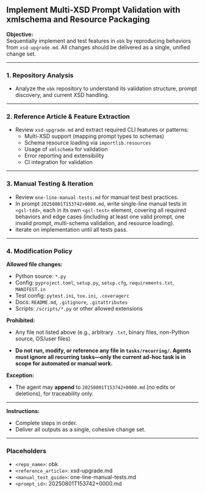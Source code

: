 ## Implement Multi-XSD Prompt Validation with xmlschema and Resource Packaging

**Objective:**  
Sequentially implement and test features in `obk` by reproducing behaviors from `xsd-upgrade.md`. All changes should be delivered as a single, unified change set.

---

### 1. Repository Analysis

- Analyze the `obk` repository to understand its validation structure, prompt discovery, and current XSD handling.

---

### 2. Reference Article & Feature Extraction

- Review `xsd-upgrade.md` and extract required CLI features or patterns:
    - Multi-XSD support (mapping prompt types to schemas)
    - Schema resource loading via `importlib.resources`
    - Usage of `xmlschema` for validation
    - Error reporting and extensibility
    - CI integration for validation

---

### 3. Manual Testing & Iteration

- Review `one-line-manual-tests.md` for manual test best practices.
- In prompt `20250801T153742+0000.md`, write single-line manual tests in `<gsl-tdd>`, each in its own `<gsl-test>` element, covering all required behaviors and edge cases (including at least one valid prompt, one invalid prompt, multi-schema validation, and resource loading).
- Iterate on implementation until all tests pass.

---

### 4. Modification Policy

**Allowed file changes:**  
- Python source: `*.py`
- Config: `pyproject.toml`, `setup.py`, `setup.cfg`, `requirements.txt`, `MANIFEST.in`
- Test config: `pytest.ini`, `tox.ini`, `.coveragerc`
- Docs: `README.md`, `.gitignore`, `.gitattributes`
- Scripts: `/scripts/*.py` or other allowed extensions

**Prohibited:**  
- Any file not listed above (e.g., arbitrary `.txt`, binary files, non-Python source, OS/user files)
* **Do not run, modify, or reference any file in `tasks/recurring/`. Agents must ignore all recurring tasks—only the current ad-hoc task is in scope for automated or manual work.**


**Exception:**  
- The agent may **append** to `20250801T153742+0000.md` (no edits or deletions), for traceability only.

---

**Instructions:**  
- Complete steps in order.  
- Deliver all outputs as a single, cohesive change set.

---

### Placeholders

- `<repo_name>`: obk
- `<reference_article>`: xsd-upgrade.md
- `<manual_test_guide>`: one-line-manual-tests.md
- `<prompt_id>`: 20250801T153742+0000.md
